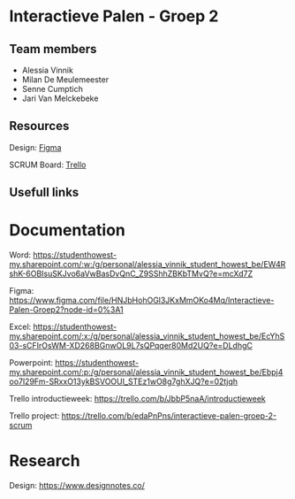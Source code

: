# Interactieve Palen - Groep 2

## Team members

- Alessia Vinnik
- Milan De Meulemeester
- Senne Cumptich
- Jari Van Melckebeke

## Resources

Design: [Figma](https://www.figma.com/file/HNJbHohOGl3JKxMmOKo4Mq/Interactieve-Palen-Groep2?node-id=0%3A1&t=dMkxrB1FtG7x0kWH-0)

SCRUM Board: [Trello](https://trello.com/b/edaPnPns/interactieve-palen-groep-2-scrum)

## Usefull links

# Documentation

Word: https://studenthowest-my.sharepoint.com/:w:/g/personal/alessia_vinnik_student_howest_be/EW4RshK-6OBIsuSKJvo6aVwBasDvQnC_Z9SShhZBKbTMvQ?e=mcXd7Z

Figma: https://www.figma.com/file/HNJbHohOGl3JKxMmOKo4Mq/Interactieve-Palen-Groep2?node-id=0%3A1

Excel: https://studenthowest-my.sharepoint.com/:x:/g/personal/alessia_vinnik_student_howest_be/EcYhS03-sCFIrOsWM-XD268BGnwOL9L7sQPqqer80Md2UQ?e=DLdhgC

Powerpoint: https://studenthowest-my.sharepoint.com/:p:/g/personal/alessia_vinnik_student_howest_be/Ebpj4oo7l29Fm-SRxxO13ykBSVOOUI_STEz1wO8g7ghXJQ?e=02tjqh

Trello introductieweek: https://trello.com/b/JbbP5naA/introductieweek

Trello project: https://trello.com/b/edaPnPns/interactieve-palen-groep-2-scrum

# Research

Design: https://www.designnotes.co/
